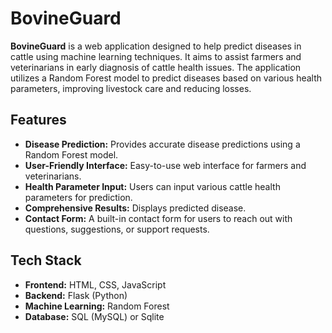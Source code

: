 # BovineGuard

**BovineGuard** is a web application designed to help predict diseases in cattle using machine learning techniques. It aims to assist farmers and veterinarians in early diagnosis of cattle health issues. The application utilizes a Random Forest model to predict diseases based on various health parameters, improving livestock care and reducing losses.

## Features

- **Disease Prediction:** Provides accurate disease predictions using a Random Forest model.
- **User-Friendly Interface:** Easy-to-use web interface for farmers and veterinarians.
- **Health Parameter Input:** Users can input various cattle health parameters for prediction.
- **Comprehensive Results:** Displays predicted disease.
- **Contact Form:** A built-in contact form for users to reach out with questions, suggestions, or support requests. 

  
## Tech Stack

- **Frontend:** HTML, CSS, JavaScript
- **Backend:** Flask (Python)
- **Machine Learning:** Random Forest
- **Database:** SQL (MySQL) or Sqlite




  
